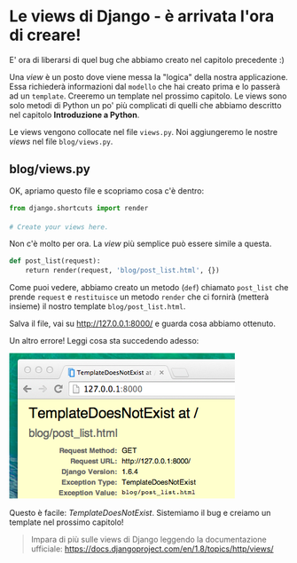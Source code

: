 # Le views di Django - è arrivata l'ora di creare!

E' ora di liberarsi di quel bug che abbiamo creato nel capitolo precedente :)

Una *view* è un posto dove viene messa la "logica" della nostra applicazione. Essa richiederà informazioni dal `modello` che hai creato prima e lo passerà ad un `template`. Creeremo un template nel prossimo capitolo. Le views sono solo metodi di Python un po' più complicati di quelli che abbiamo descritto nel capitolo **Introduzione a Python**.

Le views vengono collocate nel file `views.py`. Noi aggiungeremo le nostre *views* nel file `blog/views.py`.

## blog/views.py

OK, apriamo questo file e scopriamo cosa c'è dentro:

```python
from django.shortcuts import render

# Create your views here.
```

Non c'è molto per ora. La *view* più semplice può essere simile a questa.

```python
def post_list(request):
    return render(request, 'blog/post_list.html', {})
```

Come puoi vedere, abbiamo creato un metodo (`def`) chiamato `post_list` che prende `request` e `restituisce` un metodo `render` che ci fornirà (metterà insieme) il nostro template `blog/post_list.html`.

Salva il file, vai su http://127.0.0.1:8000/ e guarda cosa abbiamo ottenuto.

Un altro errore! Leggi cosa sta succedendo adesso:

![Error][1]

 [1]: images/error.png

Questo è facile: *TemplateDoesNotExist*. Sistemiamo il bug e creiamo un template nel prossimo capitolo!

> Impara di più sulle views di Django leggendo la documentazione ufficiale: https://docs.djangoproject.com/en/1.8/topics/http/views/